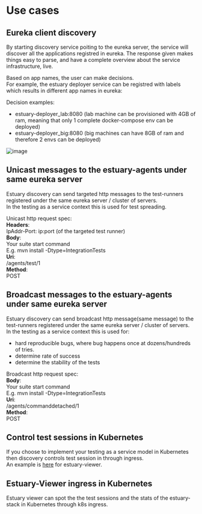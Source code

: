 # Use cases

## Eureka client discovery

By starting discovery service poiting to the eureka server, the service will discover all the applications registred in eureka. The response given makes things easy to parse, and have a complete overview about the service infrastructure, live.

Based on app names, the user can make decisions.   
For example, the estuary deployer service can be registred with labels which results in different app names in eureka:

Decision examples:
- estuary-deployer_lab:8080 (lab machine can be provisioned with 4GB of ram, meaning that only 1 complete docker-compose env can be deployed)
- estuary-deployer_big:8080 (big machines can have 8GB of ram and therefore 2 envs can be deployed)

![image](https://user-images.githubusercontent.com/43060213/75604246-59432180-5adf-11ea-9854-219fb8a48f32.png)


## Unicast messages to the estuary-agents under same eureka server
Estuary discovery can send targeted http messages to the test-runners registered under the same eureka server / cluster of servers.   
In the testing as a service context this is used for test spreading.    

Unicast http request spec:  
**Headers**:  
IpAddr-Port: ip:port (of the targeted test runner)  
**Body**:  
Your suite start command  
E.g. mvn install -Dtype=IntegrationTests  
**Uri**:  
/agents/test/1   
**Method**:  
POST

## Broadcast messages to the estuary-agents under same eureka server
Estuary discovery can send broadcast http message(same message) to the test-runners registered under the same eureka server / cluster of servers.   
In the testing as a service context this is used for:
- hard reproducible bugs, where bug happens once at dozens/hundreds of tries.  
- determine rate of success
- determine the stability of the tests

Broadcast http request spec:   
**Body**:  
Your suite start command  
E.g. mvn install -Dtype=IntegrationTests  
**Uri**:  
/agents/commanddetached/1   
**Method**:  
POST

## Control test sessions in Kubernetes
If you choose to implement your testing as a service model in Kubernetes then discovery controls test session in through ingress.  
An example is [here](https://github.com/dinuta/estuary-viewer/blob/master/k8singress.yml) for estuary-viewer.

## Estuary-Viewer ingress in Kubernetes
Estuary viewer can spot the the test sessions and the stats of the estuary-stack in Kubernetes through k8s ingress.